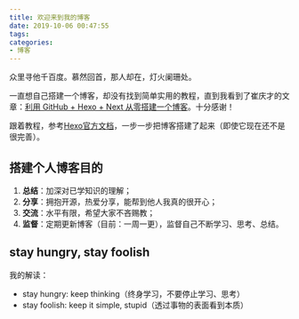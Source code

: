 ```yaml
---
title: 欢迎来到我的博客
date: 2019-10-06 00:47:55
tags:
categories:
- 博客
---
```


众里寻他千百度。慕然回首，那人却在，灯火阑珊处。

一直想自己搭建一个博客，却没有找到简单实用的教程，直到我看到了崔庆才的文章：[利用 GitHub + Hexo + Next 从零搭建一个博客](https://cuiqingcai.com/7625.html)。十分感谢！

跟着教程，参考[Hexo官方文档](https://hexo.io/zh-cn/docs/writing)，一步一步把博客搭建了起来（即使它现在还不是很完善）。

## 搭建个人博客目的

1. **总结**：加深对已学知识的理解；
2. **分享**：拥抱开源，热爱分享，能帮到他人我真的很开心；
3. **交流**：水平有限，希望大家不吝赐教；
4. **监督**：定期更新博客（目前：一周一更），监督自己不断学习、思考、总结。



## stay hungry, stay foolish

我的解读：

- stay hungry: keep thinking（终身学习，不要停止学习、思考）
- stay foolish: keep it simple, stupid（透过事物的表面看到本质）

